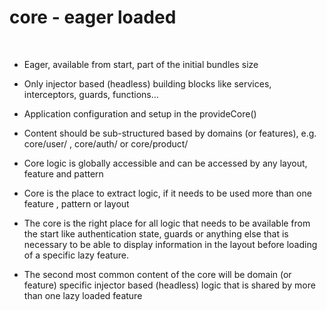 # core - eager loaded
<br>

-  Eager, available from start, part of the initial bundles size

- Only injector based (headless) building blocks like services, interceptors, guards, functions…

- Application configuration and setup in the provideCore()

- Content should be sub-structured based by domains (or
features), e.g. core/user/ , core/auth/ or core/product/

- Core logic is globally accessible and can be accessed by any layout,
feature and pattern

- Core is the place to extract logic, if it needs to be used more than one
feature , pattern or layout

- The core is the right place for all logic that needs to be available from the start like authentication state, guards or anything else that is necessary to be able to display information in the layout before loading of a specific lazy feature.

- The second most common content of the core will be domain (or feature)
specific injector based (headless) logic that is shared by more than one lazy
loaded feature